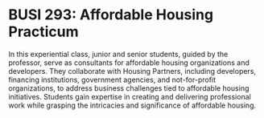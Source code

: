 # BUSI 293: Affordable Housing Practicum

In this experiential class, junior and senior students, guided by the professor, serve as consultants for affordable housing organizations and developers. They collaborate with Housing Partners, including developers, financing institutions, government agencies, and not-for-profit organizations, to address business challenges tied to affordable housing initiatives. Students gain expertise in creating and delivering professional work while grasping the intricacies and significance of affordable housing.